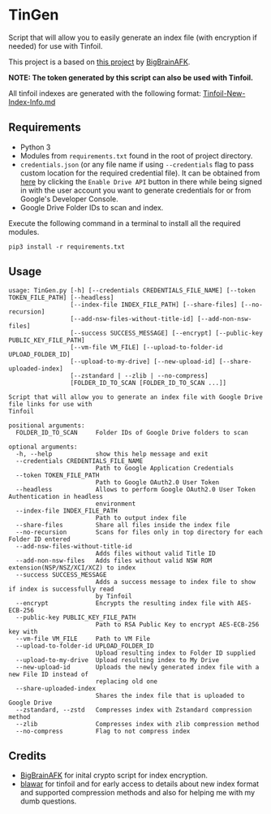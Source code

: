 # TinGen
Script that will allow you to easily generate an index file (with encryption if needed) for use with Tinfoil. 

This project is a based on [this project](https://github.com/BigBrainAFK/tinfoil_gdrive_generator/) by [BigBrainAFK](https://github.com/BigBrainAFK/).  
  
**NOTE: The token generated by this script can also be used with Tinfoil.**  

All tinfoil indexes are generated with the following format: [Tinfoil-New-Index-Info.md](https://gist.github.com/eXhumer/97cf2258db7fd1074dc1c9d06409cd4b)

## Requirements
- Python 3
- Modules from `requirements.txt` found in the root of project directory.
- `credentials.json` (or any file name if using `--credentials` flag to pass custom location for the required credential file). It can be obtained from [here](https://developers.google.com/drive/api/v3/quickstart/python) by clicking the `Enable Drive API` button in there while being signed in with the user account you want to generate credentials for or from Google's Developer Console.
- Google Drive Folder IDs to scan and index.

Execute the following command in a terminal to install all the required modules.  
```
pip3 install -r requirements.txt
```

## Usage
```
usage: TinGen.py [-h] [--credentials CREDENTIALS_FILE_NAME] [--token TOKEN_FILE_PATH] [--headless]
                 [--index-file INDEX_FILE_PATH] [--share-files] [--no-recursion]
                 [--add-nsw-files-without-title-id] [--add-non-nsw-files]
                 [--success SUCCESS_MESSAGE] [--encrypt] [--public-key PUBLIC_KEY_FILE_PATH]
                 [--vm-file VM_FILE] [--upload-to-folder-id UPLOAD_FOLDER_ID]
                 [--upload-to-my-drive] [--new-upload-id] [--share-uploaded-index]
                 [--zstandard | --zlib | --no-compress]
                 [FOLDER_ID_TO_SCAN [FOLDER_ID_TO_SCAN ...]]

Script that will allow you to generate an index file with Google Drive file links for use with
Tinfoil

positional arguments:
  FOLDER_ID_TO_SCAN     Folder IDs of Google Drive folders to scan

optional arguments:
  -h, --help            show this help message and exit
  --credentials CREDENTIALS_FILE_NAME
                        Path to Google Application Credentials
  --token TOKEN_FILE_PATH
                        Path to Google OAuth2.0 User Token
  --headless            Allows to perform Google OAuth2.0 User Token Authentication in headless
                        environment
  --index-file INDEX_FILE_PATH
                        Path to output index file
  --share-files         Share all files inside the index file
  --no-recursion        Scans for files only in top directory for each Folder ID entered
  --add-nsw-files-without-title-id
                        Adds files without valid Title ID
  --add-non-nsw-files   Adds files without valid NSW ROM extension(NSP/NSZ/XCI/XCZ) to index
  --success SUCCESS_MESSAGE
                        Adds a success message to index file to show if index is successfully read
                        by Tinfoil
  --encrypt             Encrypts the resulting index file with AES-ECB-256
  --public-key PUBLIC_KEY_FILE_PATH
                        Path to RSA Public Key to encrypt AES-ECB-256 key with
  --vm-file VM_FILE     Path to VM File
  --upload-to-folder-id UPLOAD_FOLDER_ID
                        Upload resulting index to Folder ID supplied
  --upload-to-my-drive  Upload resulting index to My Drive
  --new-upload-id       Uploads the newly generated index file with a new File ID instead of
                        replacing old one
  --share-uploaded-index
                        Shares the index file that is uploaded to Google Drive
  --zstandard, --zstd   Compresses index with Zstandard compression method
  --zlib                Compresses index with zlib compression method
  --no-compress         Flag to not compress index
```

## Credits
* [BigBrainAFK](https://github.com/BigBrainAFK/) for inital crypto script for index encryption.
* [blawar](https://github.com/blawar/) for tinfoil and for early access to details about new index format and supported compression methods and also for helping me with my dumb questions. 

